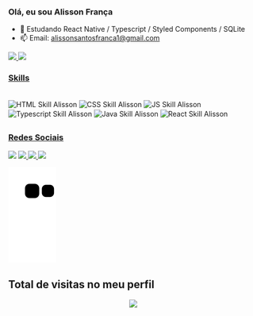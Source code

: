 ### Olá, eu sou Alisson França


- 🌱 Estudando React Native / Typescript / Styled Components / SQLite
- 📫 Email: alissonsantosfranca1@gmail.com

<div>
<a href="https://beacons.ai/AlissonFranca846">
<img height="180em" src="https://github-readme-stats.vercel.app/api?username=AlissonFranca846&show_icons=true&theme=dark&include_all_commits=true&count_private=true"/>
<img height="180em" src="https://github-readme-stats.vercel.app/api/top-langs/?username=AlissonFranca846&layout=compact&langs_count=7&theme=dark"/>
</div>
  
  <h3>Skills</h3>
  
<div style="display: inline-block; margin-right: 10px"> <br>
  <img align="center" alt="HTML Skill Alisson" height="30" width="40" src="https://cdn.jsdelivr.net/gh/devicons/devicon/icons/html5/html5-original.svg">
  <img align="center" alt="CSS Skill Alisson" height="30" width="40" src="https://cdn.jsdelivr.net/gh/devicons/devicon/icons/css3/css3-plain.svg">
  <img align="center" alt="JS Skill Alisson" height="30" width="40" src="https://cdn.jsdelivr.net/gh/devicons/devicon/icons/javascript/javascript-original.svg">
  <img align="center" alt="Typescript Skill Alisson" height="30" width="40" src="https://cdn.jsdelivr.net/gh/devicons/devicon/icons/typescript/typescript-original.svg">
  <img align="center" alt="Java Skill Alisson" height="30" width="40" src="https://cdn.jsdelivr.net/gh/devicons/devicon/icons/java/java-original.svg">
  <img align="center" alt="React Skill Alisson" height="30" width="40" src="https://cdn.jsdelivr.net/gh/devicons/devicon/icons/react/react-original.svg" />
          
  


</div>
  
  ##
  <h3>Redes Sociais</h3>
  <div>
    <a href="https://api.whatsapp.com/send?phone=5543998336324&text=Ol%C3%A1%20Daniel,%20gostamos%20do%20seu%20portif%C3%B3lio." target="_blank"> <img src="https://img.shields.io/badge/WhatsApp-25D366?style=for-the-badge&logo=whatsapp&logoColor=white" target="_blank"></a>
    <a href="mailto:alissonsantosfranca1@gmail.com" target="_blank"><img src="https://img.shields.io/badge/Gmail-D14836?style=for-the-badge&logo=gmail&logoColor=white" target="_blank"> </a>
    <a href="https://www.instagram.com/alisson_santos_franca/" target="_blank"><img src="https://img.shields.io/badge/Instagram-E4405F?style=for-the-badge&logo=instagram&logoColor=white" target="_blank"> </a>
    <a href="https://www.linkedin.com/in/AlissonFrança/" target="_blank"> <img src="https://img.shields.io/badge/LinkedIn-0077B5?style=for-the-badge&logo=linkedin&logoColor=white" target="_blank"></a>
  </div>
    
![Snake animation](https://github.com/AlissonFranca846/AlissonFranca846/blob/output/github-contribution-grid-snake.svg)
  
  ## Total de visitas no meu perfil <br>
 <p align="center"> 
   <img target="_blank" alingn="center" src="https://profile-counter.glitch.me/AlissonFranca846/count.svg" />
 </p>
